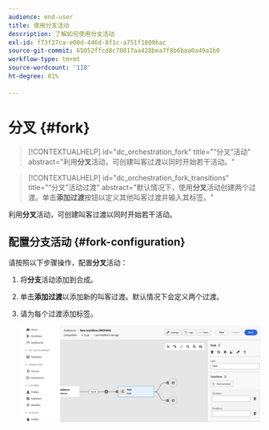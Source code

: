 ```yaml
---
audience: end-user
title: 使用分支活动
description: 了解如何使用分支活动
exl-id: f73f27ca-e00d-446d-8f1c-a751f1809bac
source-git-commit: 65052ffcd8c70817aa428bea7f8b6baa0a49a1b0
workflow-type: tm+mt
source-wordcount: '118'
ht-degree: 81%

---
```


# 分叉 {#fork}

>[!CONTEXTUALHELP]
>id="dc_orchestration_fork"
>title="“分叉”活动"
>abstract="利用&#x200B;**分叉**&#x200B;活动，可创建叫客过渡以同时开始若干活动。"

>[!CONTEXTUALHELP]
>id="dc_orchestration_fork_transitions"
>title="“分叉”活动过渡"
>abstract="默认情况下，使用&#x200B;**分叉**&#x200B;活动创建两个过渡。单击&#x200B;**添加过渡**&#x200B;按钮以定义其他叫客过渡并输入其标签。"

利用&#x200B;**分叉**&#x200B;活动，可创建叫客过渡以同时开始若干活动。

## 配置分支活动 {#fork-configuration}

请按照以下步骤操作，配置&#x200B;**分叉**&#x200B;活动：

1. 将&#x200B;**分支**&#x200B;活动添加到合成。
1. 单击&#x200B;**添加过渡**&#x200B;以添加新的叫客过渡。默认情况下会定义两个过渡。
1. 请为每个过渡添加标签。

   ![](../assets/fork.png)
